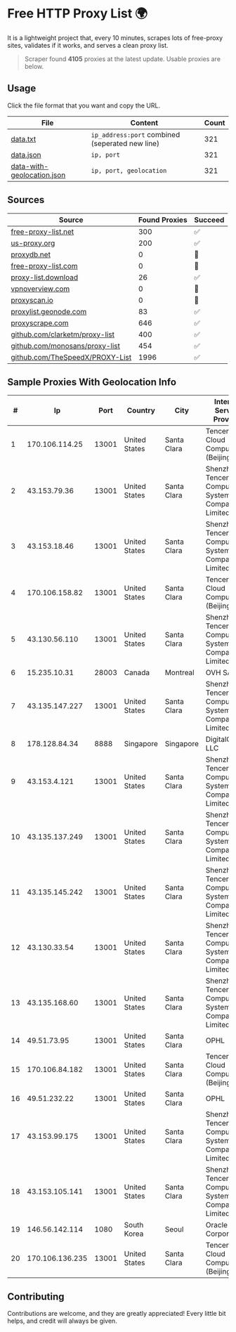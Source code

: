 
# Free HTTP Proxy List 🌍

It is a lightweight project that, every 10 minutes, scrapes lots of free-proxy sites, validates if it works, and serves a clean proxy list.


> Scraper found **4105** proxies at the latest update. Usable proxies are below.

## Usage

Click the file format that you want and copy the URL.


|File|Content|Count|
|----|-------|-----|
|[data.txt](https://raw.githubusercontent.com/themiralay/Proxy-List-World/master/data.txt)|`ip_address:port` combined (seperated new line)|321|
|[data.json](https://raw.githubusercontent.com/themiralay/Proxy-List-World/master/data.json)|`ip, port`|321|
|[data-with-geolocation.json](https://raw.githubusercontent.com/themiralay/Proxy-List-World/master/data-with-geolocation.json)|`ip, port, geolocation`|321|

## Sources

|Source|Found Proxies|Succeed|
|------|-------------|-------|
|[free-proxy-list.net](https://free-proxy-list.net)|300|✅|
|[us-proxy.org](https://www.us-proxy.org)|200|✅|
|[proxydb.net](http://proxydb.net)|0|🚫|
|[free-proxy-list.com](https://free-proxy-list.com/?page=&port=&type%5B%5D=http&type%5B%5D=https&up_time=0&search=Search)|0|🚫|
|[proxy-list.download](https://www.proxy-list.download/HTTP)|26|✅|
|[vpnoverview.com](https://vpnoverview.com/privacy/anonymous-browsing/free-proxy-servers)|0|🚫|
|[proxyscan.io](https://www.proxyscan.io)|0|🚫|
|[proxylist.geonode.com](https://proxylist.geonode.com/api/proxy-list?limit=300&page=1&sort_by=lastChecked&sort_type=desc&protocols=http,https)|83|✅|
|[proxyscrape.com](https://api.proxyscrape.com/v2/?request=displayproxies&protocol=http&timeout=10000&country=all&ssl=all&anonymity=all)|646|✅|
|[github.com/clarketm/proxy-list](https://raw.githubusercontent.com/clarketm/proxy-list/master/proxy-list-raw.txt)|400|✅|
|[github.com/monosans/proxy-list](https://raw.githubusercontent.com/monosans/proxy-list/main/proxies/http.txt)|454|✅|
|[github.com/TheSpeedX/PROXY-List](https://raw.githubusercontent.com/TheSpeedX/PROXY-List/master/http.txt)|1996|✅|


## Sample Proxies With Geolocation Info

|#|Ip|Port|Country|City|Internet Service Provider|
|-|--|----|-------|----|-------------------------|
|1|170.106.114.25|13001|United States|Santa Clara|Tencent Cloud Computing (Beijing) Co|
|2|43.153.79.36|13001|United States|Santa Clara|Shenzhen Tencent Computer Systems Company Limited|
|3|43.153.18.46|13001|United States|Santa Clara|Shenzhen Tencent Computer Systems Company Limited|
|4|170.106.158.82|13001|United States|Santa Clara|Tencent Cloud Computing (Beijing) Co|
|5|43.130.56.110|13001|United States|Santa Clara|Shenzhen Tencent Computer Systems Company Limited|
|6|15.235.10.31|28003|Canada|Montreal|OVH SAS|
|7|43.135.147.227|13001|United States|Santa Clara|Shenzhen Tencent Computer Systems Company Limited|
|8|178.128.84.34|8888|Singapore|Singapore|DigitalOcean, LLC|
|9|43.153.4.121|13001|United States|Santa Clara|Shenzhen Tencent Computer Systems Company Limited|
|10|43.135.137.249|13001|United States|Santa Clara|Shenzhen Tencent Computer Systems Company Limited|
|11|43.135.145.242|13001|United States|Santa Clara|Shenzhen Tencent Computer Systems Company Limited|
|12|43.130.33.54|13001|United States|Santa Clara|Shenzhen Tencent Computer Systems Company Limited|
|13|43.135.168.60|13001|United States|Santa Clara|Shenzhen Tencent Computer Systems Company Limited|
|14|49.51.73.95|13001|United States|Santa Clara|OPHL|
|15|170.106.84.182|13001|United States|Santa Clara|Tencent Cloud Computing (Beijing) Co|
|16|49.51.232.22|13001|United States|Santa Clara|OPHL|
|17|43.153.99.175|13001|United States|Santa Clara|Shenzhen Tencent Computer Systems Company Limited|
|18|43.153.105.141|13001|United States|Santa Clara|Shenzhen Tencent Computer Systems Company Limited|
|19|146.56.142.114|1080|South Korea|Seoul|Oracle Corporation|
|20|170.106.136.235|13001|United States|Santa Clara|Tencent Cloud Computing (Beijing) Co|



## Contributing

Contributions are welcome, and they are greatly appreciated! Every
little bit helps, and credit will always be given.

